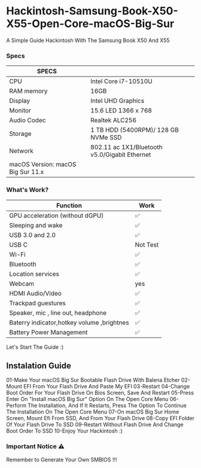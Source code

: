 # Hackintosh-Samsung-Book-X50-X55-Open-Core-macOS-Big-Sur
A Simple Guide Hackintosh With The Samsung Book X50 And X55





### Specs

|SPECS| |
|---|---|
|CPU|Intel Core i7-10510U|
|RAM memory|16GB|
|Display|Intel UHD Graphics|
|Monitor|15.6 LED 1366 x 768|
|Audio Codec|Realtek ALC256|
|Storage|1 TB HDD (5400RPM)/ 128 GB NVMe SSD|
|Network|802.11 ac 1X1/Bluetooth v5.0/Gigabit Ethernet|
|macOS Version: macOS Big Sur 11.x

### What's Work?

| Function| Work|
|---------------|-----------------------------------------------|
|GPU acceleration (without dGPU)|✅|
|Sleeping and wake|✅|
|USB 3.0 and 2.0|✅|
|USB C |Not Test|
|Wi-Fi |✅|
|Bluetooth|✅|
|Location services|✅|
|Webcam|yes|
|HDMI Audio/Video |✅|
|Trackpad guestures|✅|
|Speaker, mic , line out, headphone|✅|
|Baterry indicator,hotkey volume ,brightnes|✅|
|Battery Power Management |✅|

Let's Start The Guide :)

## Instalation Guide

01-Make Your macOS Big Sur Bootable Flash Drive With Balena Etcher
02-Mount EFI From Your Flash Drive And Paste My EFI
03-Restart
04-Change Boot Order For Your Flash Drive On Bios Screen, Save And Restart
05-Press Enter On "Install macOS Big Sur" Option On The Open Core Menu
06-Perform The Installation, And If It Restarts, Press The Option To Continue The Installation On The Open Core Menu
07-On macOS Big Sur Home Screen, Mount Efi From SSD, And From Your Flash Drive
08-Copy EFI Folder Of Your Flash Drive To SSD
09-Restart Without Flash Drive And Change Boot Order To SSD
10-Enjoy Your Hackintosh :)

### Important Notice ⚠️

Remember to Generate Your Own SMBIOS !!!
